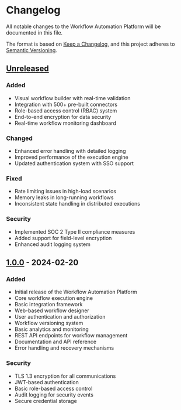 # Changelog

All notable changes to the Workflow Automation Platform will be documented in this file.

The format is based on [Keep a Changelog](https://keepachangelog.com/en/1.0.0/),
and this project adheres to [Semantic Versioning](https://semver.org/spec/v2.0.0.html).

<!-- Human Tasks:
1. Review and verify version numbers align with package.json files before each release
2. Ensure all significant changes are documented under appropriate categories
3. Update release dates when moving changes from Unreleased to a new version
4. Cross-reference with GitHub issues and pull requests when documenting changes
-->

## [Unreleased]

### Added
- Visual workflow builder with real-time validation
- Integration with 500+ pre-built connectors
- Role-based access control (RBAC) system
- End-to-end encryption for data security
- Real-time workflow monitoring dashboard

### Changed
- Enhanced error handling with detailed logging
- Improved performance of the execution engine
- Updated authentication system with SSO support

### Fixed
- Rate limiting issues in high-load scenarios
- Memory leaks in long-running workflows
- Inconsistent state handling in distributed executions

### Security
- Implemented SOC 2 Type II compliance measures
- Added support for field-level encryption
- Enhanced audit logging system

## [1.0.0] - 2024-02-20

### Added
- Initial release of the Workflow Automation Platform
- Core workflow execution engine
- Basic integration framework
- Web-based workflow designer
- User authentication and authorization
- Workflow versioning system
- Basic analytics and monitoring
- REST API endpoints for workflow management
- Documentation and API reference
- Error handling and recovery mechanisms

### Security
- TLS 1.3 encryption for all communications
- JWT-based authentication
- Basic role-based access control
- Audit logging for security events
- Secure credential storage

[Unreleased]: https://github.com/yourusername/workflow-automation-platform/compare/v1.0.0...HEAD
[1.0.0]: https://github.com/yourusername/workflow-automation-platform/releases/tag/v1.0.0